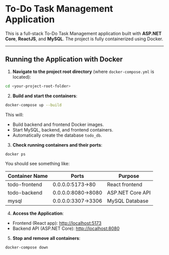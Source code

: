 # To-Do Task Management Application

This is a full-stack To-Do Task Management application built with **ASP.NET Core**, **ReactJS**, and **MySQL**. The project is fully containerized using Docker.

---

## Running the Application with Docker

1. **Navigate to the project root directory** (where `docker-compose.yml` is located):

```bash
cd <your-project-root-folder>
````

2. **Build and start the containers**:

```bash
docker-compose up --build
```

This will:

* Build backend and frontend Docker images.
* Start MySQL, backend, and frontend containers.
* Automatically create the database `todo_db`.

3. **Check running containers and their ports**:

```bash
docker ps
```

You should see something like:

| Container Name | Ports              | Purpose          |
| -------------- | ------------------ | ---------------- |
| todo-frontend  | 0.0.0.0:5173->80   | React frontend   |
| todo-backend   | 0.0.0.0:8080->8080 | ASP.NET Core API |
| mysql          | 0.0.0.0:3307->3306 | MySQL Database   |


4. **Access the Application**:

* Frontend (React app): [http://localhost:5173](http://localhost:5173)
* Backend API (ASP.NET Core): [http://localhost:8080](http://localhost:8080)

5. **Stop and remove all containers**:

```bash
docker-compose down
```

